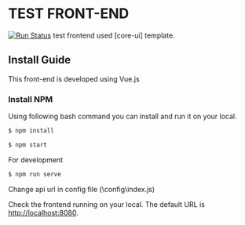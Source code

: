 # TEST FRONT-END

[![Run Status](https://api.shippable.com/projects/591c82a22f895107009e8b35/badge?branch=devel)](https://app.shippable.com/github/ansible/awx)
test frontend used [core-ui] template.

## Install Guide

This front-end is developed using Vue.js

### Install NPM

Using following bash command you can install and run it on your local.

```bash
$ npm install
```

```bash
$ npm start
```

For development
```bash
$ npm run serve
```

Change api url in config file
(\config\index.js)

Check the frontend running on your local. The default URL is [http://localhost:8080](http://localhost:8080).
